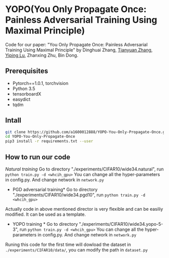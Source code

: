 # YOPO(You Only Propagate Once: Painless Adversarial Training Using Maximal Principle)
Code for our paper: "You Only Propagate Once: Painless Adversarial Training Using Maximal Principle" by Dinghuai Zhang, [Tianyuan Zhang](http://tianyuanzhang.com), [Yiping Lu](https://web.stanford.edu/~yplu/), Zhanxing Zhu, Bin Dong.


## Prerequisites
* Pytorch==1.0.1, torchvision
* Python 3.5
* tensorboardX
* easydict
* tqdm

## Intall
```bash
git clone https://github.com/a1600012888/YOPO-You-Only-Propagate-Once.git
cd YOPO-You-Only-Propagate-Once
pip3 install -r requirements.txt --user
```

## How to run our code
*Natural training* 
Go to directory "./experiments/CIFAR10/wide34.natural", run `python train.py -d <whcih_gpu>`
You can change all the hyper-parameters in config.py. And change network in `network.py`


* PGD adversarial training*
Go to directory "./experiments/CIFAR10/wide34.pgd10", run `python train.py -d <whcih_gpu>`

Actually code in above mentioned director is very flexible and can be easiliy modified. It can be used as a template. 

* YOPO training *
Go to directory "./experiments/CIFAR10/wide34.yopo-5-3", run `python train.py -d <whcih_gpu>`
You can change all the hyper-parameters in config.py. And change network in `network.py`


Runing this code for the first time will dowload the dataset in `./experiments/CIFAR10/data/`, you can modify the path in `dataset.py`

